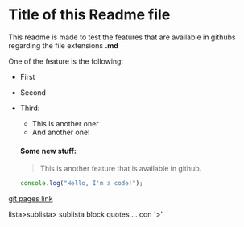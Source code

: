 # Title of this Readme file 

This readme is made to test the features that are available in githubs regarding the file extensions **.md**

One of the feature is the following:
+ First
+ Second
+ Third:
  + This is another oner
  + And another one!

  #### Some new stuff:

  > This is another feature that is available in github. 

  ````javascript
  console.log("Hello, I'm a code!");
  ````

[git pages link](https://andreykiv.github.io/webDeportista/index.html)


lista>sublista> sublista
block quotes ... con '>'



